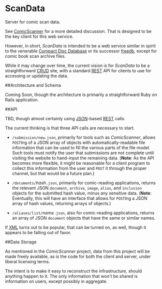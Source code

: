 # ScanData
Server for comic scan data.

See [ComicScanner](https://github.com/jcolag/ComicScanner) for a more detailed discussion.  That is designed to be the key client for this web service.

However, in short, _ScanData_ is intended to be a web service similar in spirit to the venerable [Compact Disc Database](https://en.wikipedia.org/wiki/CDDB) or its successor [freedb](https://en.wikipedia.org/wiki/Freedb), except for comic book scan archive files.

While it may change over time, the current vision is for _ScanData_ to be a straightforward [CRUD](https://en.wikipedia.org/wiki/Create,_read,_update_and_delete) site, with a standard [REST](https://en.wikipedia.org/wiki/Representational_state_transfer) API for clients to use for accessing or updating the data.

##Architecture and Schema

Coming Soon, though the architecture is primarily a straightforward Ruby on Rails application.

##API

TBD, though almost certainly using [JSON](http://json.org/)-based [REST](https://en.wikipedia.org/wiki/Representational_state_transfer) calls.

The current thinking is that three API calls are necessary to start.

 - `/submission/new.json`, primarily for tools such as _ComicScanner_, allows `POST`ing of a JSON array of objects with automatically-readable file information that can be used to fill the various parts of the file model.  Such tools must notify the user that submissions are not complete until visiting the website to hand-input the remaining data.  (__Note__:  As the API becomes more flexible, it might be reasonable for a client program to collect this information from the user and `POST` it through the proper channel, but that would be a future plan.)

 - `/documents/`_hash_`.json`, primarily for comic-reading applications, returns the relevant JSON `document`, `archive`, `image`, `alias`, and `inclusion` objects for the submitted hash value, minus any sensitive data.  (__Note__:  Eventually, this will have an interface that allows for `POST`ing a JSON array of hash values, returning arrays of objects.)

 - `/aliases/list/`_name_`.json`, also for comic-reading applications, returns an array of JSON `document` objects that have the same or similar names.

If [XML](https://en.wikipedia.org/wiki/XML) turns out to be popular, that can be turned on, as well, though it appears to be falling out of favor.

##Data Storage

As mentioned in the _ComicScanner_ project, data from this project will be made freely available, as is the code for both the client and server, under liberal licensing terms.

The intent is to make it easy to reconstruct the infrastructure, should anything happen to it.  The only information that won't be shared is information on users, except possibly in aggregate.
